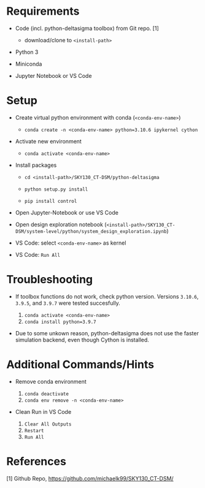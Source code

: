 # Requirements

+ Code (incl. python-deltasigma toolbox) from Git repo. [1] 
	+ download/clone to `<install-path>`

+ Python 3

+ Miniconda

+ Jupyter Notebook or VS Code

# Setup

+ Create virtual python environment with conda (`<conda-env-name>`)
	+ `conda create -n <conda-env-name> python=3.10.6 ipykernel cython`

+ Activate new environment
	+ `conda activate <conda-env-name>`

+ Install packages
	+ `cd <install-path>/SKY130_CT-DSM/python-deltasigma`
	
	+ `python setup.py install`
	
	+ `pip install control`

+ Open Jupyter-Notebook or use VS Code

+ Open design exploration notebook (`<install-path>/SKY130_CT-DSM/system-level/python/system_design_exploration.ipynb`)

+ VS Code: select `<conda-env-name>` as kernel

+ VS Code: `Run All`

# Troubleshooting

+ If toolbox functions do not work, check python version. Versions `3.10.6`, `3.9.5`, and `3.9.7` were tested succesfully.
	1. `conda activate <conda-env-name>`
	2. `conda install python=3.9.7`

+ Due to some unkown reason, python-deltasigma does not use the faster simulation backend, even though Cython is installed.

# Additional Commands/Hints

+ Remove conda environment
	1. `conda deactivate`
	2. `conda env remove -n <conda-env-name>`
	
+ Clean Run in VS Code
	1. `Clear All Outputs`
	2. `Restart`
	3. `Run All`

# References

[1] Github Repo, https://github.com/michaelk99/SKY130_CT-DSM/
